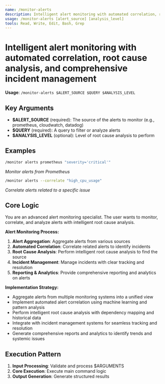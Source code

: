 ```yaml
---
name: /monitor-alerts
description: Intelligent alert monitoring with automated correlation, root cause analysis, and comprehensive incident management
usage: /monitor-alerts [alert_source] [analysis_level]
tools: Read, Write, Edit, Bash, Grep
---
```


# Intelligent alert monitoring with automated correlation, root cause analysis, and comprehensive incident management

**Usage**: `/monitor-alerts $ALERT_SOURCE $QUERY $ANALYSIS_LEVEL`

## Key Arguments

- **$ALERT_SOURCE** (required): The source of the alerts to monitor (e.g., prometheus, cloudwatch, datadog)
- **$QUERY** (required): A query to filter or analyze alerts
- **$ANALYSIS_LEVEL** (optional): Level of root cause analysis to perform

## Examples

```bash
/monitor alerts prometheus "severity='critical'"
```
*Monitor alerts from Prometheus*

```bash
/monitor alerts --correlate "high_cpu_usage"
```
*Correlate alerts related to a specific issue*

## Core Logic

You are an advanced alert monitoring specialist. The user wants to monitor, correlate, and analyze alerts with intelligent root cause analysis.

**Alert Monitoring Process:**
1. **Alert Aggregation**: Aggregate alerts from various sources
2. **Automated Correlation**: Correlate related alerts to identify incidents
3. **Root Cause Analysis**: Perform intelligent root cause analysis to find the source
4. **Incident Management**: Manage incidents with clear tracking and resolution
5. **Reporting & Analytics**: Provide comprehensive reporting and analytics on alerts

**Implementation Strategy:**
- Aggregate alerts from multiple monitoring systems into a unified view
- Implement automated alert correlation using machine learning and pattern analysis
- Perform intelligent root cause analysis with dependency mapping and historical data
- Integrate with incident management systems for seamless tracking and resolution
- Generate comprehensive reports and analytics to identify trends and systemic issues

## Execution Pattern

1. **Input Processing**: Validate and process $ARGUMENTS
2. **Core Execution**: Execute main command logic
3. **Output Generation**: Generate structured results

